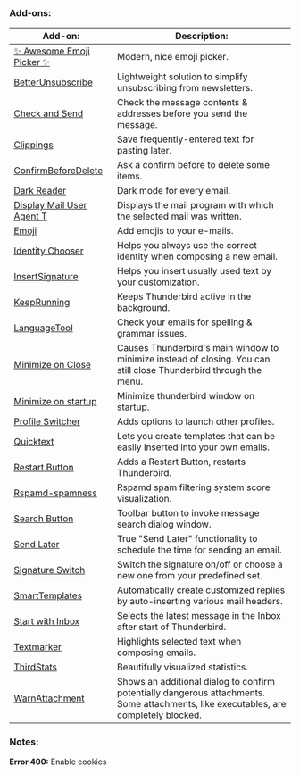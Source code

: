 
```table-of-contents
```
### Add-ons:
| Add-on:                                                                                                        | Description:                                                                                                                         |
| -------------------------------------------------------------------------------------------------------------- | ------------------------------------------------------------------------------------------------------------------------------------ |
| [✨ Awesome Emoji Picker ✨](https://addons.thunderbird.net/en-US/thunderbird/addon/awesome-emoji-picker/)       | Modern, nice emoji picker.                                                                                                           |
| [BetterUnsubscribe](https://addons.thunderbird.net/en-US/thunderbird/addon/betterunsubscribe/)                 | Lightweight solution to simplify unsubscribing from newsletters.                                                                     |
| [Check and Send](https://addons.thunderbird.net/en-us/thunderbird/addon/check-and-send/)                       | Check the message contents & addresses before you send the message.                                                                  |
| [Clippings](https://addons.thunderbird.net/en-US/thunderbird/addon/clippings-tb/)                              | Save frequently-entered text for pasting later.                                                                                      |
| [ConfirmBeforeDelete](https://addons.thunderbird.net/en-US/thunderbird/addon/confirmbeforedelete/)             | Ask a confirm before to delete some items.                                                                                           |
| [Dark Reader](https://addons.thunderbird.net/en-US/thunderbird/addon/darkreader/)                              | Dark mode for every email.                                                                                                           |
| [Display Mail User Agent T](https://addons.thunderbird.net/en-US/thunderbird/addon/display-mail-user-agent-t/) | Displays the mail program with which the selected mail was written.                                                                  |
| [Emoji](https://addons.thunderbird.net/en-US/thunderbird/addon/emojiaddin/)                                    | Add emojis to your e-mails.                                                                                                          |
| [Identity Chooser](https://addons.thunderbird.net/en-US/thunderbird/addon/identity-chooser/)                   | Helps you always use the correct identity when composing a new email.                                                                |
| [InsertSignature](https://addons.thunderbird.net/en-US/thunderbird/addon/insertsignature/)                     | Helps you insert usually used text by your customization.                                                                            |
| [KeepRunning](https://addons.thunderbird.net/en-US/thunderbird/addon/keeprunning/)                             | Keeps Thunderbird active in the background.                                                                                          |
| [LanguageTool](https://addons.thunderbird.net/en-US/thunderbird/addon/grammar-and-spell-checker/)              | Check your emails for spelling & grammar issues.                                                                                     |
| [Minimize on Close](https://addons.thunderbird.net/en-US/thunderbird/addon/minimize-on-close/)                 | Causes Thunderbird's main window to minimize instead of closing. You can still close Thunderbird through the menu.                   |
| [Minimize on startup](https://addons.thunderbird.net/en-US/thunderbird/addon/minimize-on-startup/)             | Minimize thunderbird window on startup.                                                                                              |
| [Profile Switcher](https://addons.thunderbird.net/en-US/thunderbird/addon/profile-switcher/)                   | Adds options to launch other profiles.                                                                                               |
| [Quicktext](https://addons.thunderbird.net/en-US/thunderbird/addon/quicktext/)                                 | Lets you create templates that can be easily inserted into your own emails.                                                          |
| [Restart Button](https://addons.thunderbird.net/en-US/thunderbird/addon/restart-button/)                       | Adds a Restart Button, restarts Thunderbird.                                                                                         |
| [Rspamd-spamness](https://addons.thunderbird.net/en-US/thunderbird/addon/rspamd-spamness/)                     | Rspamd spam filtering system score visualization.                                                                                    |
| [Search Button](https://addons.thunderbird.net/en-US/thunderbird/addon/search-button/)                         | Toolbar button to invoke message search dialog window.                                                                               |
| [Send Later](https://addons.thunderbird.net/en-US/thunderbird/addon/send-later-3/)                             | True "Send Later" functionality to schedule the time for sending an email.                                                           |
| [Signature Switch](https://addons.thunderbird.net/en-US/thunderbird/addon/signature-switch/)                   | Switch the signature on/off or choose a new one from your predefined set.                                                            |
| [SmartTemplates](https://addons.thunderbird.net/en-US/thunderbird/addon/smarttemplate4/)                       | Automatically create customized replies by auto-inserting various mail headers.                                                      |
| [Start with Inbox](https://addons.thunderbird.net/en-US/thunderbird/addon/start-with-inbox/)                   | Selects the latest message in the Inbox after start of Thunderbird.                                                                  |
| [Textmarker](https://addons.thunderbird.net/en-US/thunderbird/addon/textmarker/)                               | Highlights selected text when composing emails.                                                                                      |
| [ThirdStats](https://addons.thunderbird.net/en-US/thunderbird/addon/thirdstats/)                               | Beautifully visualized statistics.                                                                                                   |
| [WarnAttachment](https://addons.thunderbird.net/en-US/thunderbird/addon/warnattachment/)                       | Shows an additional dialog to confirm potentially dangerous attachments. Some attachments, like executables, are completely blocked. |

### Notes:
**Error 400:** Enable cookies